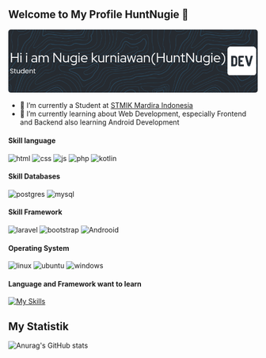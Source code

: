 ## Welcome to My Profile HuntNugie 👋

![Header](img/github-header-image%20(14).png)
<!--
**HuntNugie/HuntNugie** is a ✨ _special_ ✨ repository because its `README.md` (this file) appears on your GitHub profile.

Here are some ideas to get you started:

- 🔭 I’m currently working on ...
- 🌱 I’m currently learning ...
- 👯 I’m looking to collaborate on ...
- 🤔 I’m looking for help with ...
- 💬 Ask me about ...
- 📫 How to reach me: ...
- 😄 Pronouns: ...
- ⚡ Fun fact: ...
-->
- 🔭 I’m currently a Student at [STMIK Mardira Indonesia](https://www.stmik-mi.ac.id/)
- 🌱 I’m currently learning about Web Development, especially Frontend and Backend also learning Android Development 

#### Skill language
![html](https://img.shields.io/badge/HTML5-E34F26?style=for-the-badge&logo=html5&logoColor=white) ![css](    https://img.shields.io/badge/CSS3-1572B6?style=for-the-badge&logo=css3&logoColor=white) ![js](https://img.shields.io/badge/JavaScript-323330?style=for-the-badge&logo=javascript&logoColor=F7DF1E) ![php](https://img.shields.io/badge/PHP-777BB4?style=for-the-badge&logo=php&logoColor=white) ![kotlin](https://img.shields.io/badge/Kotlin-B125EA?style=for-the-badge&logo=kotlin&logoColor=white)

#### Skill Databases
![postgres](https://img.shields.io/badge/PostgreSQL-316192?style=for-the-badge&logo=postgresql&logoColor=white) ![mysql](https://img.shields.io/badge/MySQL-005C84?style=for-the-badge&logo=mysql&logoColor=white)

#### Skill Framework
![laravel](https://img.shields.io/badge/Laravel-FF2D20?style=for-the-badge&logo=laravel&logoColor=white) ![bootstrap](https://img.shields.io/badge/Bootstrap-563D7C?style=for-the-badge&logo=bootstrap&logoColor=white) ![Androoid](https://img.shields.io/badge/Android-3DDC84?style=for-the-badge&logo=android&logoColor=white)

#### Operating System
![linux](https://img.shields.io/badge/Linux-FCC624?style=for-the-badge&logo=linux&logoColor=black) ![ubuntu](https://img.shields.io/badge/Lubuntu-0068C8?style=for-the-badge&logo=lubuntu&logoColor=white) ![windows](    https://img.shields.io/badge/Windows-0078D6?style=for-the-badge&logo=windows&logoColor=white)

#### Language and Framework want to learn
[![My Skills](https://skillicons.dev/icons?i=js,kotlin,go,laravel,express,vue,next)](https://skillicons.dev)

## My Statistik
![Anurag's GitHub stats](https://github-readme-stats.vercel.app/api?username=HuntNugie&show_icons=true&theme=tokyonight)